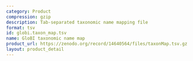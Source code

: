 ```yaml
---
category: Product
compression: gzip
description: Tab-separated taxonomic name mapping file
format: tsv
id: globi.taxon_map.tsv
name: GloBI taxonomic name map
product_url: https://zenodo.org/record/14640564/files/taxonMap.tsv.gz
layout: product_detail
---
```

